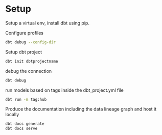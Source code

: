 # Setup
Setup a virtual env, install dbt using pip.

Configure profiles
```sh
dbt debug --config-dir      
``` 

Setup dbt project
```sh
dbt init dbtprojectname
```

debug the connection 
```sh
dbt debug
```

run models based on tags inside the dbt_project.yml file
```sh
dbt run -m tag:hub
```

Produce the documentation including the data lineage graph and host it locally
```sh
dbt docs generate
dbt docs serve
```
